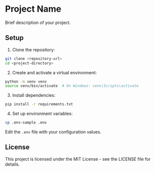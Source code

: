 # Project Name

Brief description of your project.

## Setup

1. Clone the repository:
```bash
git clone <repository-url>
cd <project-directory>
```

2. Create and activate a virtual environment:
```bash
python -m venv venv
source venv/bin/activate  # On Windows: venv\Scripts\activate
```

3. Install dependencies:
```bash
pip install -r requirements.txt
```

4. Set up environment variables:
```bash
cp .env-sample .env
```
Edit the `.env` file with your configuration values.



## License

This project is licensed under the MIT License - see the LICENSE file for details. 